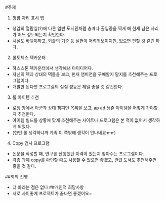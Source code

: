 #주제
1. 청암 자리 표시 앱
- 청암의 열람실(?)에 다른 일반 도서관처럼 층마다 출입증을 찍게 해 현재 남은 자리가 어느 정도되는지 확인한다.
- 시설도 바꿔야하고, 외출의 기준 등 실현이 어려워보이지만, 있으면 편할 것 같긴 하다.
2. 롤토체스 덱카운터
- 하스스톤 덱카운터에서 생각해낸 아이디어다.
- 자신의 덱과 상대의 덱들을 보고, 현재 챔피언을 구매할지 말지를 추천해주는 프로그램이다.
- 개발만 된다면 프로그램의 실질 성능은 제일 좋을 것 같긴한다.
3. 롤 아이템 추천
- 로딩 창에서 아군과 상대 챔피언 목록을 보고, ap ad 생존 아이템을 어떻게 가야할지 추천한다.
- 아이템 빌드를 상황에 맞게 추천해주는 사이트나 프로그램은 본 적이 없어서 생각하게 되었다.
- (한번 롤 생각하니까 계속 이 쪽밖에 생각이 안나네요ㅠㅠ)
4. Copy 검사 프로그램
- 논문을 작성할 때, 연구를 진행했던 이력이 있는지 찾아주는 프로그램이다.
- 각종 과제 copy를 확인할 때도 사용할 수 있으면 좋겠고, 관련 도서도 추천해주면 좋을 것 같다.

##회의 진행
- 더 바라는 점은 없다
##개인적 희망사항
- 서로 사이좋게 프로젝트가 끝나면 좋겠어요~